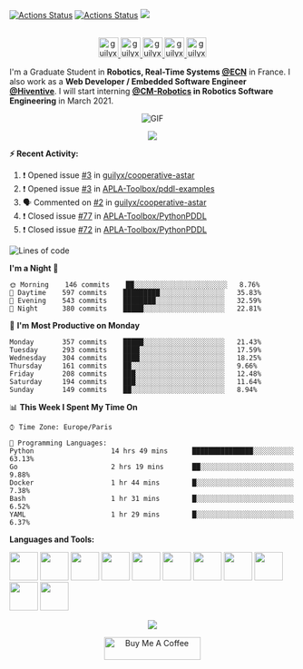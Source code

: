 [![Actions Status](https://github.com/guilyx/guilyx/workflows/wakatime-stats/badge.svg)](https://github.com/guilyx/guilyx/actions)
[![Actions Status](https://github.com/guilyx/guilyx/workflows/update-gh-activity/badge.svg)](https://github.com/guilyx/guilyx/actions)
![](https://visitor-badge.glitch.me/badge?page_id=guilyx.guilyx)

<p align="center">
<br/>
<a href="https://twitter.com/spida_rwin">
  <img alt="guilyx | Twitter" width="35px" src="https://image.flaticon.com/icons/svg/2111/2111703.svg" />
</a>
<a href="https://www.linkedin.com/in/erwinlejeune-lkn">
  <img alt="guilyx's LinkdeIN" width="35px" src="https://image.flaticon.com/icons/svg/2111/2111465.svg" />
</a>
<a href="https://www.facebook.com/erwin.lejeune">
  <img alt="guilyx's Facebook" width="35px" src="https://image.flaticon.com/icons/svg/2111/2111342.svg" />
</a>
<a href="https://www.instagram.com/spid_erwin">
  <img alt="guilyx's Instagram" width="35px" src="https://image.flaticon.com/icons/svg/2111/2111421.svg" />
</a>
<a href="https://open.spotify.com/user/11147618695?si=zZFn6uAGRLyoU02lsG50GA">
  <img alt="guilyx's Spotify" width="35px" src="https://image.flaticon.com/icons/svg/2111/2111627.svg" />
</a>
</p>

I'm a Graduate Student in **Robotics, Real-Time Systems [@ECN](https://www.ec-nantes.fr)** in France. I also work as a **Web Developer / Embedded Software Engineer [@Hiventive](https://www.hiventive.com)**. I will start interning **[@CM-Robotics](https://cm-robotics.com) in Robotics Software Engineering** in March 2021.

<p align="center">
<img align="center" alt="GIF" src="https://media1.tenor.com/images/1c6140897565e34a4e98f618e220dc0d/tenor.gif?itemid=9358372" />
</p>

<p align="center">
  <img alig src="https://github-profile-trophy.vercel.app/?username=guilyx&column=6&rank=SSS,SS,S,AAA,AA,A,B,C" />
</p>


**:zap: Recent Activity:**

<!--START_SECTION:activity-->
1. ❗️ Opened issue [#3](https://github.com/guilyx/cooperative-astar/issues/3) in [guilyx/cooperative-astar](https://github.com/guilyx/cooperative-astar)
2. ❗️ Opened issue [#3](https://github.com/APLA-Toolbox/pddl-examples/issues/3) in [APLA-Toolbox/pddl-examples](https://github.com/APLA-Toolbox/pddl-examples)
3. 🗣 Commented on [#2](https://github.com/guilyx/cooperative-astar/issues/2) in [guilyx/cooperative-astar](https://github.com/guilyx/cooperative-astar)
4. ❗️ Closed issue [#77](https://github.com/APLA-Toolbox/PythonPDDL/issues/77) in [APLA-Toolbox/PythonPDDL](https://github.com/APLA-Toolbox/PythonPDDL)
5. ❗️ Closed issue [#72](https://github.com/APLA-Toolbox/PythonPDDL/issues/72) in [APLA-Toolbox/PythonPDDL](https://github.com/APLA-Toolbox/PythonPDDL)
<!--END_SECTION:activity-->

<!--START_SECTION:waka-->
![Lines of code](https://img.shields.io/badge/From%20Hello%20World%20I%27ve%20Written-5.0%20million%20lines%20of%20code-blue)

**I'm a Night 🦉** 

```text
🌞 Morning    146 commits    ██░░░░░░░░░░░░░░░░░░░░░░░   8.76% 
🌆 Daytime    597 commits    █████████░░░░░░░░░░░░░░░░   35.83% 
🌃 Evening    543 commits    ████████░░░░░░░░░░░░░░░░░   32.59% 
🌙 Night      380 commits    █████░░░░░░░░░░░░░░░░░░░░   22.81%

```
📅 **I'm Most Productive on Monday** 

```text
Monday       357 commits    █████░░░░░░░░░░░░░░░░░░░░   21.43% 
Tuesday      293 commits    ████░░░░░░░░░░░░░░░░░░░░░   17.59% 
Wednesday    304 commits    ████░░░░░░░░░░░░░░░░░░░░░   18.25% 
Thursday     161 commits    ██░░░░░░░░░░░░░░░░░░░░░░░   9.66% 
Friday       208 commits    ███░░░░░░░░░░░░░░░░░░░░░░   12.48% 
Saturday     194 commits    ███░░░░░░░░░░░░░░░░░░░░░░   11.64% 
Sunday       149 commits    ██░░░░░░░░░░░░░░░░░░░░░░░   8.94%

```


📊 **This Week I Spent My Time On** 

```text
⌚︎ Time Zone: Europe/Paris

💬 Programming Languages: 
Python                   14 hrs 49 mins      ███████████████░░░░░░░░░░   63.13% 
Go                       2 hrs 19 mins       ██░░░░░░░░░░░░░░░░░░░░░░░   9.88% 
Docker                   1 hr 44 mins        █░░░░░░░░░░░░░░░░░░░░░░░░   7.38% 
Bash                     1 hr 31 mins        █░░░░░░░░░░░░░░░░░░░░░░░░   6.52% 
YAML                     1 hr 29 mins        █░░░░░░░░░░░░░░░░░░░░░░░░   6.37%

```


<!--END_SECTION:waka-->

**Languages and Tools:**  

<code><img height="50" src="https://image.flaticon.com/icons/svg/2861/2861557.svg"></code>
<code><img height="50" src="https://image.flaticon.com/icons/svg/3190/3190604.svg"></code>
<code><img height="50" src="https://image.flaticon.com/icons/svg/2942/2942156.svg"></code>
<code><img height="50" src="https://img.icons8.com/color/48/000000/golang.png"></code>
<code><img height="50" src="https://image.flaticon.com/icons/svg/1628/1628182.svg"></code>
<code><img height="50" src="https://image.flaticon.com/icons/png/512/2085/2085061.png"></code>
<code><img height="50" src="https://image.flaticon.com/icons/svg/2535/2535543.svg"></code>
<code><img height="50" src="https://cdn.icon-icons.com/icons2/1508/PNG/512/matlab_104289.png"></code>
<code><img height="50" src="https://image.flaticon.com/icons/svg/2721/2721297.svg"></code>
<code><img height="50" src="https://image.flaticon.com/icons/svg/752/752605.svg"></code>
<code><img height="50" src="https://image.flaticon.com/icons/svg/1680/1680899.svg"></code>

<p align="center">
<img align="center" src="https://github-readme-stats.vercel.app/api?username=guilyx&show_icons=true&hide_border=true">
</p>

<p align="center">
<a href="https://www.buymeacoffee.com/dq01aOE" target="_blank"><img src="https://cdn.buymeacoffee.com/buttons/default-red.png" alt="Buy Me A Coffee" height="40" width="170" ></a>
</p>

